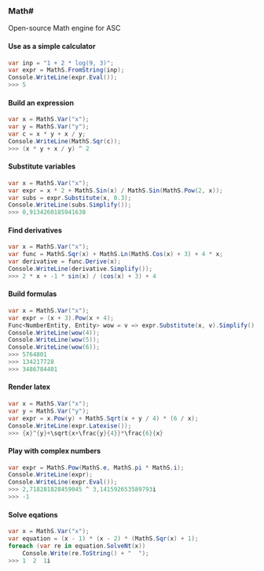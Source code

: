 ### Math#
Open-source Math engine for ASC

#### Use as a simple calculator
```cs
var inp = "1 + 2 * log(9, 3)";
var expr = MathS.FromString(inp);
Console.WriteLine(expr.Eval());
>>> 5
```

#### Build an expression
```cs
var x = MathS.Var("x");
var y = MathS.Var("y");
var c = x * y + x / y;
Console.WriteLine(MathS.Sqr(c));
>>> (x * y + x / y) ^ 2
```

#### Substitute variables
```cs
var x = MathS.Var("x");
var expr = x * 2 + MathS.Sin(x) / MathS.Sin(MathS.Pow(2, x));
var subs = expr.Substitute(x, 0.3);
Console.WriteLine(subs.Simplify());
>>> 0,9134260185941638
```

#### Find derivatives
```cs
var x = MathS.Var("x");
var func = MathS.Sqr(x) + MathS.Ln(MathS.Cos(x) + 3) + 4 * x;
var derivative = func.Derive(x);
Console.WriteLine(derivative.Simplify());
>>> 2 * x + -1 * sin(x) / (cos(x) + 3) + 4
```

#### Build formulas
```cs
var x = MathS.Var("x");
var expr = (x + 3).Pow(x + 4);
Func<NumberEntity, Entity> wow = v => expr.Substitute(x, v).Simplify();
Console.WriteLine(wow(4));
Console.WriteLine(wow(5));
Console.WriteLine(wow(6));
>>> 5764801
>>> 134217728
>>> 3486784401
```

#### Render latex
```cs
var x = MathS.Var("x");
var y = MathS.Var("y");
var expr = x.Pow(y) + MathS.Sqrt(x + y / 4) * (6 / x);
Console.WriteLine(expr.Latexise());
>>> {x}^{y}+\sqrt{x+\frac{y}{4}}*\frac{6}{x}
```

#### Play with complex numbers
```cs
var expr = MathS.Pow(MathS.e, MathS.pi * MathS.i);
Console.WriteLine(expr);
Console.WriteLine(expr.Eval());
>>> 2,718281828459045 ^ 3,141592653589793i
>>> -1
```

#### Solve eqations
```cs
var x = MathS.Var("x");
var equation = (x - 1) * (x - 2) * (MathS.Sqr(x) + 1);
foreach (var re in equation.SolveNt(x))
    Console.Write(re.ToString() + "  ");
>>> 1  2  1i
```
